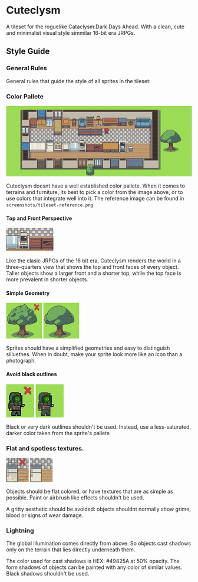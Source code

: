 
# Cuteclysm
A tileset for the roguelike Cataclysm:Dark Days Ahead. With a clean, cute and minimalist visual style simmilar 16-bit era JRPGs.

## Style Guide

### General Rules
General rules that guide the style of all sprites in the tileset:

### Color Pallete
![Current screenshot](screenshots/tileset-reference.png)

Cuteclysm doesnt have a well established color pallete. When it comes to terrains and furniture, its best to pick a color from the image above, or to use colors that integrate well into it. The reference image can be found in `screenshots/tileset-reference.png`

#### Top and Front Perspective
![Current screenshot](/screenshots/doc_images/perspective.png)

Like the clasic JRPGs of the 16 bit era, Cuteclysm renders the world in a three-quarters view that shows the top and front faces of every object.  Taller objects show a larger front and a shorter top, while the top face is more prevalent in shorter objects.

#### Simple Geometry
![Current screenshot](/screenshots/doc_images/bad-tree.png) ![Current screenshot](/screenshots/doc_images/good-tree.png)

Sprites should have a simplified geometries and easy to distinguish silluethes. When in doubt, make your sprite look more like an icon than a photograph.

#### Avoid black outlines

![Current screenshot](/screenshots/doc_images/bad-outline.png) ![Current screenshot](/screenshots/doc_images/good-outline.png) 

Black or very dark outlines shouldn't be used. Instead, use a less-saturated, darker color taken from the sprite's pallete

### Flat and spotless textures.
![Current screenshot](/screenshots/doc_images/bad-texture.png) ![Current screenshot](/screenshots/doc_images/good-texture.png) 

Objects should be flat colored, or have textures that are as simple as possible. Paint or airbrush like effects shouldn't be used.

A gritty aesthetic should be avoided: objects shouldnt normally show grime, blood or signs of wear damage.

### Lightning

The global illumination comes directly from above. So objects cast shadows only on the terrain that lies directly underneath them.

The color used for cast shadows is HEX: #49425A at 50% opacity. The form shadows of objects can be painted with any color of similar values.  Black shadows shouldn't be used.
